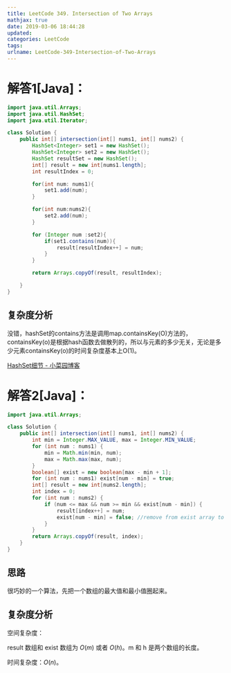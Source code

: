 ```yaml
---
title: LeetCode 349. Intersection of Two Arrays
mathjax: true
date: 2019-03-06 18:44:28
updated:
categories: LeetCode
tags:
urlname: LeetCode-349-Intersection-of-Two-Arrays
---
```




<!-- more -->

# 解答1[Java]：

```java
import java.util.Arrays;
import java.util.HashSet;
import java.util.Iterator;

class Solution {
    public int[] intersection(int[] nums1, int[] nums2) {
        HashSet<Integer> set1 = new HashSet();
        HashSet<Integer> set2 = new HashSet();
        HashSet resultSet = new HashSet();
        int[] result = new int[nums1.length];
        int resultIndex = 0;

        for(int num: nums1){
            set1.add(num);
        }

        for(int num:nums2){
            set2.add(num);
        }

        for (Integer num :set2){
            if(set1.contains(num)){
                result[resultIndex++] = num;
            }
        }

        return Arrays.copyOf(result, resultIndex);

    }
}
```

## 复杂度分析

没错，hashSet的contains方法是调用map.containsKey(O)方法的，containsKey(o)是根据hash函数去做散列的，所以与元素的多少无关，无论是多少元素containsKey(o)的时间复杂度基本上O(1)。

[HashSet细节 - 小菜园博客](http://bravemind.github.io/blog/2016/06/15/hashSet/)

# 解答2[Java]：

```java
import java.util.Arrays;

class Solution {
    public int[] intersection(int[] nums1, int[] nums2) {
        int min = Integer.MAX_VALUE, max = Integer.MIN_VALUE;
        for (int num : nums1) {
            min = Math.min(min, num);
            max = Math.max(max, num);
        }
        boolean[] exist = new boolean[max - min + 1];
        for (int num : nums1) exist[num - min] = true;
        int[] result = new int[nums2.length];
        int index = 0;
        for (int num : nums2) {
            if (num <= max && num >= min && exist[num - min]) {
                result[index++] = num;
                exist[num - min] = false; //remove from exist array to avoid duplicate
            }
        }
        return Arrays.copyOf(result, index);
    }
}
```

## 思路

很巧妙的一个算法，先把一个数组的最大值和最小值圈起来。

## 复杂度分析

空间复杂度：

result 数组和 exist 数组为 $O(m)$ 或者 $O(h)$。m 和 h 是两个数组的长度。

时间复杂度：$O(n)$。